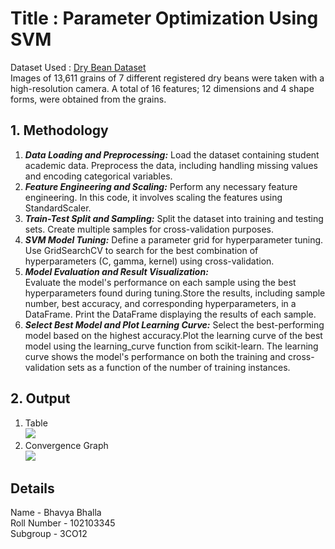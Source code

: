 # Title : Parameter Optimization Using SVM
Dataset Used : <a href = "https://archive.ics.uci.edu/dataset/602/dry+bean+dataset">Dry Bean Dataset </a> <br>
Images of 13,611 grains of 7 different registered dry beans were taken with a high-resolution camera. A total of 16 features; 12 dimensions and 4 shape forms, were obtained from the grains.
## **1. Methodology**
1. ***Data Loading and Preprocessing:*** Load the dataset containing student academic data. Preprocess the data, including handling missing values and encoding categorical variables.
2. ***Feature Engineering and Scaling:***  Perform any necessary feature engineering. In this code, it involves scaling the features using StandardScaler.
3. ***Train-Test Split and Sampling:*** Split the dataset into training and testing sets. Create multiple samples for cross-validation purposes.    
4. ***SVM Model Tuning:*** Define a parameter grid for hyperparameter tuning. Use GridSearchCV to search for the best combination of hyperparameters (C, gamma, kernel) using cross-validation.      
5. ***Model Evaluation and Result Visualization:***      
Evaluate the model's performance on each sample using the best hyperparameters found during tuning.Store the results, including sample number, best accuracy, and corresponding hyperparameters, in a DataFrame. Print the DataFrame displaying the results of each sample.
6. ***Select Best Model and Plot Learning Curve:*** Select the best-performing model based on the highest accuracy.Plot the learning curve of the best model using the learning_curve function from scikit-learn. The learning curve shows the model's performance on both the training and cross-validation sets as a function of the number of training instances.
## **2. Output**
1. Table
   <br>
   <img src = "https://github.com/BhavyaBhalla-27/Assignment-8_Parameter-Optimization-Using-SVM/assets/114859167/518eb426-eba0-4974-baf9-3d7c6a6f6539" />
2. Convergence Graph
   <br>
   <img src = "https://github.com/BhavyaBhalla-27/Assignment-8_Parameter-Optimization-Using-SVM/assets/114859167/e41d6e53-37ba-4c1b-b232-235bd03c515a" />
## **Details**
Name - Bhavya Bhalla 
<br>
Roll Number - 102103345
<br>
Subgroup - 3CO12
